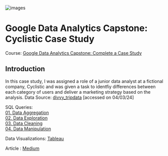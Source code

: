 
![images](https://github.com/Anas-Babar/Cyclistic-Google-Case-Study/assets/125931322/835b286b-5705-43c2-8a0c-aa0eda4e73a3)



# Google Data Analytics Capstone: Cyclistic Case Study
Course: [Google Data Analytics Capstone: Complete a Case Study](https://www.coursera.org/learn/google-data-analytics-capstone)

## Introduction
In this case study, I was assigned a role of a junior data analyst at a fictional company, Cyclistic and was given a task to identfiy differences between each category of users and deliver a marketing strategy based on the analysis. 
Data Source: [divvy_tripdata](https://divvy-tripdata.s3.amazonaws.com/index.html) [accessed on 04/03/24]  

SQL Queries:  
[01. Data Aggregation](https://github.com/Anas-Babar/Cyclistic-Google-Case-Study/blob/main/data_aggregation.sql)  
[02. Data Exploration](https://github.com/Anas-Babar/Cyclistic-Google-Case-Study/blob/main/data_exploration.sql)  
[03. Data Cleaning](https://github.com/Anas-Babar/Cyclistic-Google-Case-Study/blob/main/data_cleaning.sql)  
[04. Data Manipulation](https://github.com/Anas-Babar/Cyclistic-Google-Case-Study/blob/main/data_manipulation.sql) 

Data Visualizations: [Tableau](https://public.tableau.com/views/Cyclistic-BikeShare-GoogleCaseStudy-Dashboard1/Cyclistic-GoogleCaseStudy?:language=en-US&:sid=&:display_count=n&:origin=viz_share_link) 

Article : [Medium](https://medium.com/@anas_babar/cyclistic-google-data-analytics-capstone-1dde5acd0258)
